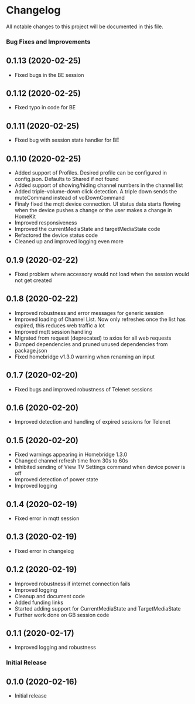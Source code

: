 # Changelog

All notable changes to this project will be documented in this file.

### Bug Fixes and Improvements

## 0.1.13 (2020-02-25)
* Fixed bugs in the BE session

## 0.1.12 (2020-02-25)
* Fixed typo in code for BE

## 0.1.11 (2020-02-25)
* Fixed bug with session state handler for BE

## 0.1.10 (2020-02-25)
* Added support of Profiles. Desired profile can be configured in config.json. Defaults to Shared if not found
* Added support of showing/hiding channel numbers in the channel list
* Added triple-volume-down click detection. A triple down sends the muteCommand instead of volDownCommand
* Finaly fixed the mqtt device connection. UI status data starts flowing when the device pushes a change or the user makes a change in HomeKit
* Improved responsiveness
* Improved the currentMediaState and targetMediaState code
* Refactored the device status code
* Cleaned up and improved logging even more

## 0.1.9 (2020-02-22)
* Fixed problem where accessory would not load when the session would not get created

## 0.1.8 (2020-02-22)
* Improved robustness and error messages for generic session
* Improved loading of Channel List. Now only refreshes once the list has expired, this reduces web traffic a lot
* Improved mqtt session handling
* Migrated from request (deprecated) to axios for all web requests
* Bumped dependencies and pruned unused dependencies from package.json
* Fixed homebridge v1.3.0 warning when renaming an input

## 0.1.7 (2020-02-20)
* Fixed bugs and improved robustness of Telenet sessions

## 0.1.6 (2020-02-20)
* Improved detection and handling of expired sessions for Telenet

## 0.1.5 (2020-02-20)
* Fixed warnings appearing in Homebridge 1.3.0
* Changed channel refresh time from 30s to 60s
* Inhibited sending of View TV Settings command when device power is off
* Improved detection of power state
* Improved logging

## 0.1.4 (2020-02-19)
* Fixed error in mqtt session

## 0.1.3 (2020-02-19)
* Fixed error in changelog

## 0.1.2 (2020-02-19)
* Improved robustness if internet connection fails
* Improved logging
* Cleanup and document code
* Added funding links
* Started adding support for CurrentMediaState and TargetMediaState
* Further work done on GB session code

## 0.1.1 (2020-02-17)
* Improved logging and robustness

### Initial Release

## 0.1.0 (2020-02-16)
* Initial release